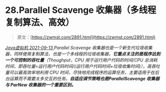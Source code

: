 <!--yml
category: 未分类
date: 0001-01-01 00:00:00
-->

# 28.Parallel Scavenge 收集器（多线程复制算法、高效）

> 原文：[https://zwmst.com/2891.html](https://zwmst.com/2891.html)

   [ *Java虚拟机* ](https://zwmst.com/java%e8%99%9a%e6%8b%9f%e6%9c%ba)*[ <time datetime="2021-09-14T00:23:59+08:00"> 2021-09-13 </time> ](https://zwmst.com/2891.html)  Parallel Scavenge 收集器也是一个新生代垃圾收集器，同样使用复制算法，也是一个多线程的垃圾收集器，**它重点关注的是程序达到一个可控制的吞吐量**（Thoughput，CPU 用于运行用户代码的时间/CPU 总消耗时间，即吞吐量=运行用户代码时间/(运行用户代码时间+垃圾收集时间)），高吞吐量可以最高效率地利用 CPU 时间，尽快地完成程序的运算任务，主要适用于在后台运算而不需要太多交互的任务。**自适应调节策略也是ParallelScavenge 收集器与 ParNew 收集器的一个重要区别。***